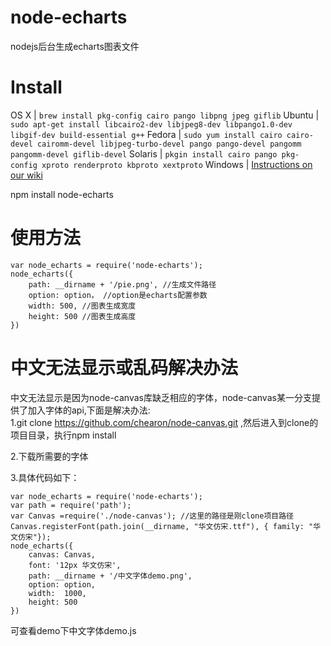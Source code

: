 # node-echarts
nodejs后台生成echarts图表文件
# Install
OS X | `brew install pkg-config cairo pango libpng jpeg giflib`
Ubuntu | `sudo apt-get install libcairo2-dev libjpeg8-dev libpango1.0-dev libgif-dev build-essential g++`
Fedora | `sudo yum install cairo cairo-devel cairomm-devel libjpeg-turbo-devel pango pango-devel pangomm pangomm-devel giflib-devel`
Solaris | `pkgin install cairo pango pkg-config xproto renderproto kbproto xextproto`
Windows | [Instructions on our wiki](https://github.com/Automattic/node-canvas/wiki/Installation---Windows)

npm install node-echarts

# 使用方法
```
var node_echarts = require('node-echarts');
node_echarts({
    path: __dirname + '/pie.png', //生成文件路径
    option: option， //option是echarts配置参数
    width: 500, //图表生成宽度
    height: 500 //图表生成高度
})

```
# 中文无法显示或乱码解决办法

中文无法显示是因为node-canvas库缺乏相应的字体，node-canvas某一分支提供了加入字体的api,下面是解决办法:   
1.git clone https://github.com/chearon/node-canvas.git   ,然后进入到clone的项目目录，执行npm install

2.下载所需要的字体

3.具体代码如下：

```
var node_echarts = require('node-echarts');
var path = require('path');
var Canvas =require('./node-canvas'); //这里的路径是刚clone项目路径
Canvas.registerFont(path.join(__dirname, "华文仿宋.ttf"), { family: "华文仿宋"});
node_echarts({
    canvas: Canvas,
    font: '12px 华文仿宋',
    path: __dirname + '/中文字体demo.png',
    option: option,
    width:  1000,
    height: 500
})

```

可查看demo下中文字体demo.js
